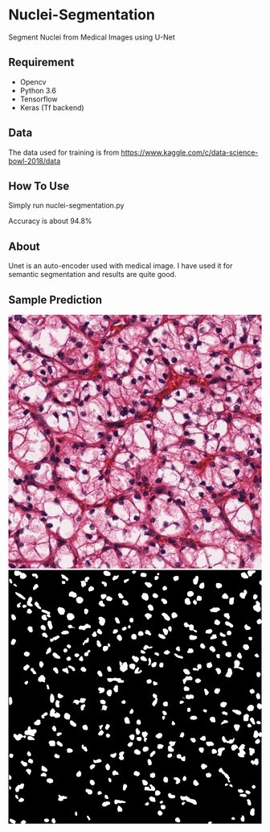 # Nuclei-Segmentation

Segment Nuclei from Medical Images using U-Net

## Requirement
- Opencv
- Python 3.6
- Tensorflow
- Keras (Tf backend)

## Data

The data used for training is from https://www.kaggle.com/c/data-science-bowl-2018/data

## How To Use

Simply run nuclei-segmentation.py

Accuracy is about 94.8%

## About
Unet is an auto-encoder used with medical image. I have used it for semantic segmentation and results are quite good.

## Sample Prediction
![sampleImage.png](img/sample.png)
![PredictionResult.png](img/sample_prediction.png)
